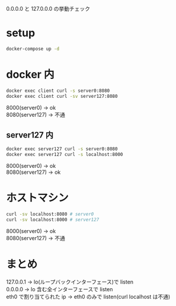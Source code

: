0.0.0.0 と 127.0.0.0 の挙動チェック

# setup

```bash
docker-compose up -d
```

# docker 内

```bash
docker exec client curl -s server0:8080
docker exec client curl -sv server127:8080
```

8000(server0) -> ok  
8080(server127) -> 不通

## server127 内

```bash
docker exec server127 curl -s server0:8080
docker exec server127 curl -s localhost:8000
```

8000(server0) -> ok  
8080(server127) -> ok

# ホストマシン

```bash
curl -sv localhost:8080 # server0
curl -sv localhost:8000 # server127
```

8000(server0) -> ok  
8080(server127) -> 不通

# まとめ

127.0.0.1 -> lo(ループバックインターフェース)で listen  
0.0.0.0 -> lo 含む全インターフェースで listen  
eth0 で割り当てられた ip -> eth0 のみで listen(curl localhost は不通)
